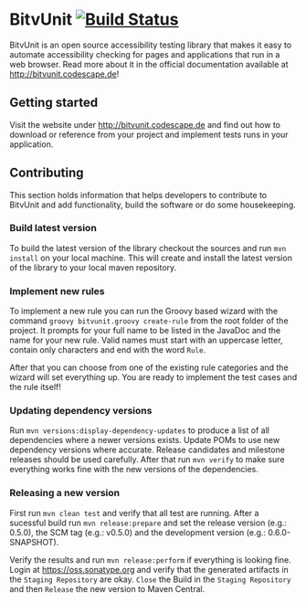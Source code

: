 # BitvUnit [![Build Status](https://travis-ci.org/codescape/bitvunit.png?branch=master)](https://travis-ci.org/codescape/bitvunit)

BitvUnit is an open source accessibility testing library that makes it easy to automate accessibility checking for pages and applications that run in a web browser. Read more about it in the official documentation available at http://bitvunit.codescape.de!

## Getting started

Visit the website under http://bitvunit.codescape.de and find out how to download or reference from your project and implement tests runs in your application.

## Contributing

This section holds information that helps developers to contribute to BitvUnit and add functionality, build the software or do some housekeeping.

### Build latest version

To build the latest version of the library checkout the sources and run `mvn install` on your local machine. This will create and install the latest version of the library to your local maven repository.

### Implement new rules

To implement a new rule you can run the Groovy based wizard with the command `groovy bitvunit.groovy create-rule` from the root folder of the project. It prompts for your full name to be listed in the JavaDoc and the name for your new rule. Valid names must start with an uppercase letter, contain only characters and end with the word `Rule`.

After that you can choose from one of the existing rule categories and the wizard will set everything up. You are ready to implement the test cases and the rule itself!

### Updating dependency versions

Run `mvn versions:display-dependency-updates` to produce a list of all dependencies where a newer versions exists. Update POMs to use new dependency versions where accurate. Release candidates and milestone releases should be used carefully. After that run `mvn verify` to make sure everything works fine with the new versions of the dependencies.

### Releasing a new version

First run `mvn clean test` and verify that all test are running. After a sucessful build run `mvn release:prepare` and set the release version (e.g.: 0.5.0), the SCM tag (e.g.: v0.5.0) and the development version (e.g.: 0.6.0-SNAPSHOT).

Verify the results and run `mvn release:perform` if everything is looking fine. Login at https://oss.sonatype.org and verify that the generated artifacts in the `Staging Repository` are okay. `Close` the Build in the `Staging Repository` and then `Release` the new version to Maven Central.
